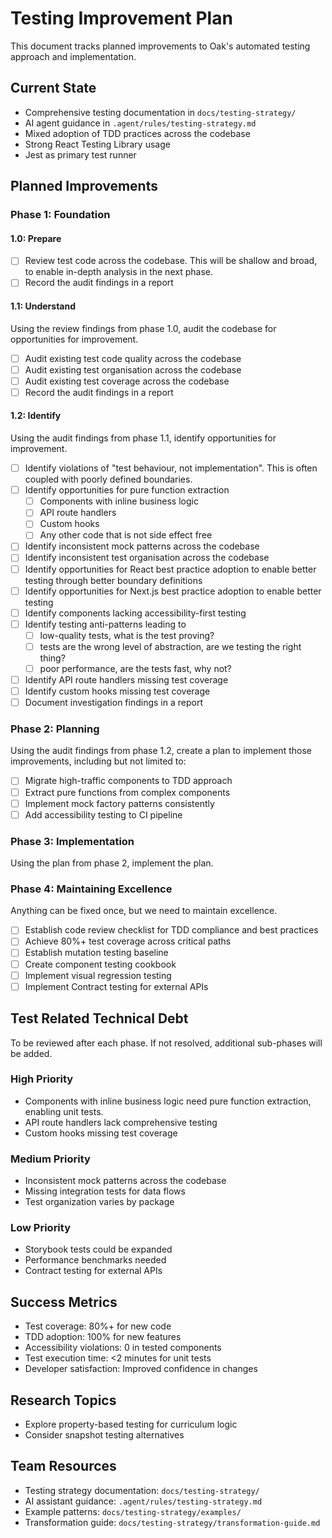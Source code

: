 # Testing Improvement Plan

This document tracks planned improvements to Oak's automated testing approach and implementation.

## Current State

- Comprehensive testing documentation in `docs/testing-strategy/`
- AI agent guidance in `.agent/rules/testing-strategy.md`
- Mixed adoption of TDD practices across the codebase
- Strong React Testing Library usage
- Jest as primary test runner

## Planned Improvements

### Phase 1: Foundation

#### 1.0: Prepare

- [ ] Review test code across the codebase. This will be shallow and broad, to enable in-depth analysis in the next phase.
- [ ] Record the audit findings in a report

#### 1.1: Understand

Using the review findings from phase 1.0, audit the codebase for opportunities for improvement.

- [ ] Audit existing test code quality across the codebase
- [ ] Audit existing test organisation across the codebase
- [ ] Audit existing test coverage across the codebase
- [ ] Record the audit findings in a report

#### 1.2: Identify

Using the audit findings from phase 1.1, identify opportunities for improvement.

- [ ] Identify violations of "test behaviour, not implementation". This is often coupled with poorly defined boundaries.
- [ ] Identify opportunities for pure function extraction
  - [ ] Components with inline business logic
  - [ ] API route handlers
  - [ ] Custom hooks
  - [ ] Any other code that is not side effect free
- [ ] Identify inconsistent mock patterns across the codebase
- [ ] Identify inconsistent test organisation across the codebase
- [ ] Identify opportunities for React best practice adoption to enable better testing through better boundary definitions
- [ ] Identify opportunities for Next.js best practice adoption to enable better testing
- [ ] Identify components lacking accessibility-first testing
- [ ] Identify testing anti-patterns leading to
  - [ ] low-quality tests, what is the test proving?
  - [ ] tests are the wrong level of abstraction, are we testing the right thing?
  - [ ] poor performance, are the tests fast, why not?
- [ ] Identify API route handlers missing test coverage
- [ ] Identify custom hooks missing test coverage
- [ ] Document investigation findings in a report

### Phase 2: Planning

Using the audit findings from phase 1.2, create a plan to implement those improvements, including but not limited to:

- [ ] Migrate high-traffic components to TDD approach
- [ ] Extract pure functions from complex components
- [ ] Implement mock factory patterns consistently
- [ ] Add accessibility testing to CI pipeline

### Phase 3: Implementation

Using the plan from phase 2, implement the plan.

### Phase 4: Maintaining Excellence

Anything can be fixed once, but we need to maintain excellence.

- [ ] Establish code review checklist for TDD compliance and best practices
- [ ] Achieve 80%+ test coverage across critical paths
- [ ] Establish mutation testing baseline
- [ ] Create component testing cookbook
- [ ] Implement visual regression testing
- [ ] Implement Contract testing for external APIs

## Test Related Technical Debt

To be reviewed after each phase. If not resolved, additional sub-phases will be added.

### High Priority

- Components with inline business logic need pure function extraction, enabling unit tests.
- API route handlers lack comprehensive testing
- Custom hooks missing test coverage

### Medium Priority

- Inconsistent mock patterns across the codebase
- Missing integration tests for data flows
- Test organization varies by package

### Low Priority

- Storybook tests could be expanded
- Performance benchmarks needed
- Contract testing for external APIs

## Success Metrics

- Test coverage: 80%+ for new code
- TDD adoption: 100% for new features
- Accessibility violations: 0 in tested components
- Test execution time: <2 minutes for unit tests
- Developer satisfaction: Improved confidence in changes

## Research Topics

- Explore property-based testing for curriculum logic
- Consider snapshot testing alternatives

## Team Resources

- Testing strategy documentation: `docs/testing-strategy/`
- AI assistant guidance: `.agent/rules/testing-strategy.md`
- Example patterns: `docs/testing-strategy/examples/`
- Transformation guide: `docs/testing-strategy/transformation-guide.md`
